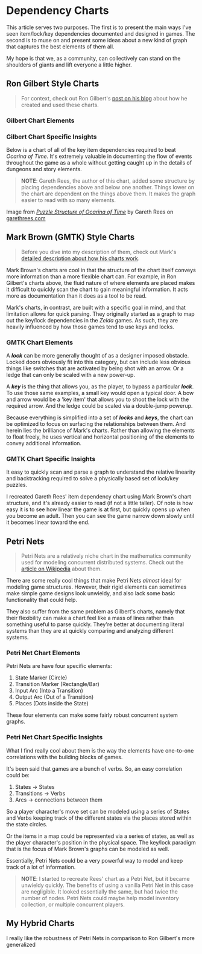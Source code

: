 # Dependency Charts

This article serves two purposes.
The first is to present the main ways I've seen item/lock/key dependencies documented and designed in games.
The second is to muse on and present some ideas about a new kind of graph that captures the best elements of them all.

My hope is that we, as a community, can collectively can stand on the shoulders of giants and lift everyone a little higher.

## Ron Gilbert Style Charts

> For context, check out Ron Gilbert's [post on his blog](https://grumpygamer.com/puzzle_dependency_charts) about how he created and used these charts.

### Gilbert Chart Elements

### Gilbert Chart Specific Insights

Below is a chart of all of the key item dependencies required to beat *Ocarina of Time*.
It's extremely valuable in documenting the flow of events throughout the game as a whole without getting caught up in the details of dungeons and story elements.

> **NOTE**: Gareth Rees, the author of this chart, added some structure by placing dependencies above and below one another.
> Things lower on the chart are dependent on the things above them.
> It makes the graph easier to read with so many elements.

<!-- ![Ocarina of Time Item Graph](/images/202002041230-ootReesItemGraph.png) -->

Image from *[Puzzle Structure of Ocarina of Time](https://garethrees.org/2004/12/01/ocarina-of-time/)* by Gareth Rees on [garethrees.com](https://garethrees.org/2004/12/01/ocarina-of-time/)

## Mark Brown (GMTK) Style Charts

> Before you dive into my description of them, check out Mark's [detailed description about how his charts work](https://www.patreon.com/posts/how-i-make-graph-20631617).

Mark Brown's charts are cool in that the structure of the chart itself conveys more information than a more flexible chart can.
For example, in Ron Gilbert's charts above, the fluid nature of where elements are placed makes it difficult to quickly scan the chart to gain meaningful information.
It acts more as documentation than it does as a tool to be read.

Mark's charts, in contrast, are built with a specific goal in mind, and that limitation allows for quick parsing.
They originally started as a graph to map out the key/lock dependencies in the *Zelda* games.
As such, they are heavily influenced by how those games tend to use keys and locks.

### GMTK Chart Elements

A ***lock*** can be more generally thought of as a designer imposed obstacle.
Locked doors obviously fit into this category, but can include less obvious things like switches that are activated by being shot with an arrow.
Or a ledge that can only be scaled with a new power-up.

A ***key*** is the thing that allows you, as the player, to bypass a particular ***lock***.
To use those same examples, a small key would open a typical door.
A bow and arrow would be a 'key item' that allows you to shoot the lock with the required arrow.
And the ledge could be scaled via a double-jump powerup.

Because everything is simplified into a set of ***locks*** and ***keys***, the chart can be optimized to focus on surfacing the relationships between them.
And herein lies the brilliance of Mark's charts.
Rather than allowing the elements to float freely, he uses vertical and horizontal positioning of the elements to convey additional information.

### GMTK Chart Specific Insights

It easy to quickly scan and parse a graph to understand the relative linearity and backtracking required to solve a physically based set of lock/key puzzles.

I recreated Gareth Rees' item dependency chart using Mark Brown's chart structure, and it's already easier to read (if not a little taller).
Of note is how easy it is to see how linear the game is at first, but quickly opens up when you become an adult.
Then you can see the game narrow down slowly until it becomes linear toward the end.

<!-- ![Mark Brown Style Ocarina of Time Item Graph](/images/202002041236-ootGMTKGraph.png) -->

## Petri Nets

> Petri Nets are a relatively niche chart in the mathematics community used for modeling concurrent distributed systems.
> Check out the [article on Wikipedia](https://en.wikipedia.org/wiki/Petri_net) about them.

There are some really cool things that make Petri Nets *almost* ideal for modeling game structures.
However, their rigid elements can sometimes make simple game designs look unwieldy, and also lack some basic functionality that could help.

They also suffer from the same problem as Gilbert's charts, namely that their flexibility can make a chart feel like a mass of lines rather than something useful to parse quickly.
They're better at documenting literal systems than they are at quickly comparing and analyzing different systems.

### Petri Net Chart Elements

Petri Nets are have four specific elements:

1. State Marker (Circle)
1. Transition Marker (Rectangle/Bar)
1. Input Arc (Into a Transition)
1. Output Arc (Out of a Transition)
1. Places (Dots inside the State)

These four elements can make some fairly robust concurrent system graphs.

### Petri Net Chart Specific Insights

What I find really cool about them is the way the elements have one-to-one correlations with the building blocks of games.

It's been said that games are a bunch of verbs. <!-- todo: need citation -->
So, an easy correlation could be:

1. States -> States
1. Transitions -> Verbs
1. Arcs -> connections between them

So a player character's move set can be modeled using a series of States and Verbs keeping track of the different states via the places stored within the state circles.

Or the items in a map could be represented via a series of states, as well as the player character's position in the physical space.
The key/lock paradigm that is the focus of Mark Brown's graphs can be modeled as well.

Essentially, Petri Nets could be a very powerful way to model and keep track of a lot of information.

<!-- TODO: talk about limitations and colored nets -->

> **NOTE**: I started to recreate Rees' chart as a Petri Net, but it became unwieldy quickly.
> The benefits of using a vanilla Petri Net in this case are negligible.
> It looked essentially the same, but had twice the number of nodes.
> Petri Nets could maybe help model inventory collection, or multiple concurrent players.

## My Hybrid Charts

I really like the robustness of Petri Nets in comparison to Ron Gilbert's more generalized 